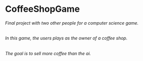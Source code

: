 # CoffeeShopGame

###### Final project with two other people for a computer science game. 
###### In this game, the users plays as the owner of a coffee shop. 
###### The goal is to sell more coffee than the ai. 